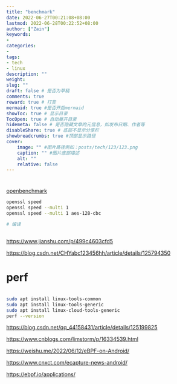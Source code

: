 ```yaml
---
title: "benchmark"
date: 2022-06-27T00:21:08+08:00
lastmod: 2022-06-28T00:22:52+08:00
author: ["Zain"]
keywords: 
- 
categories: 
- 
tags: 
- tech
- linux
description: ""
weight:
slug: ""
draft: false # 是否为草稿
comments: true
reward: true # 打赏
mermaid: true #是否开启mermaid
showToc: true # 显示目录
TocOpen: true # 自动展开目录
hidemeta: false # 是否隐藏文章的元信息，如发布日期、作者等
disableShare: true # 底部不显示分享栏
showbreadcrumbs: true #顶部显示路径
cover:
    image: "" #图片路径例如：posts/tech/123/123.png
    caption: "" #图片底部描述
    alt: ""
    relative: false
---
```



# 



[openbenchmark](https://openbenchmarking.org/test/pts/openssl-3.0.0)


```sh
openssl speed
openssl speed --multi 1
openssl speed --multi 1 aes-128-cbc

# 编译



```


https://www.jianshu.com/p/499c4603cfd5


https://blog.csdn.net/CHYabc123456hh/article/details/125794350



# perf

```sh

sudo apt install linux-tools-common
sudo apt install linux-tools-generic
sudo apt install linux-cloud-tools-generic 
perf --version
```


https://blog.csdn.net/qq_44158431/article/details/125199825


https://www.cnblogs.com/limstorm/p/16334539.html











https://weishu.me/2022/06/12/eBPF-on-Android/







https://www.cnxct.com/ecapture-news-android/







https://ebpf.io/applications/





